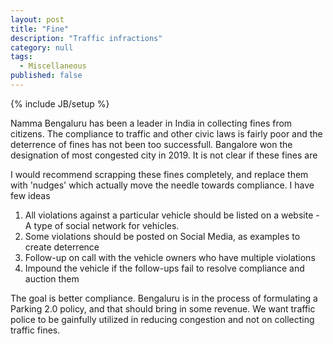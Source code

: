 ```yaml
---
layout: post
title: "Fine"
description: "Traffic infractions"
category: null
tags: 
  - Miscellaneous
published: false
---
```

 
{% include JB/setup %}

Namma Bengaluru has been a leader in India in collecting fines from citizens. The compliance to traffic and other civic laws is fairly poor and the deterrence of fines has not been too successfull. Bangalore won the designation of most congested city in 2019. It is not clear if these fines are

I would recommend scrapping these fines completely, and replace them with 'nudges' which actually move the needle towards compliance. I have few ideas

1. All violations against a particular vehicle should be listed on a website - A type of social network for vehicles. 
2. Some violations should be posted on Social Media, as examples to create deterrence
3. Follow-up on call with the vehicle owners who have multiple violations
4. Impound the vehicle if the follow-ups fail to resolve compliance and auction them

The goal is better compliance. Bengaluru is in the process of formulating a Parking 2.0 policy, and that should bring in some revenue. We want traffic police to be gainfully utilized in reducing congestion and not on collecting traffic fines.
